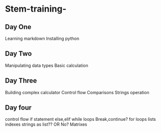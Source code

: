 # Stem-training-
## Day One
Learning markdown
Installing python
## Day Two
Manipulating data types
Basic calculation
## Day Three
Building complex calculator
Control flow
Comparisons
Strings operation
## Day four
control flow
if statement
else,elif
while loops
Break,continue?
for loops
lists
indexes
strings as list??
        OR No?
Matrixes

